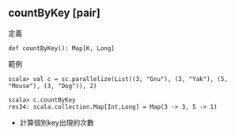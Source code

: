 ## countByKey [pair]

定義
```
def countByKey(): Map[K, Long]
```

範例
```
scala> val c = sc.parallelize(List((3, "Gnu"), (3, "Yak"), (5, "Mouse"), (3, "Dog")), 2)

scala> c.countByKey
res34: scala.collection.Map[Int,Long] = Map(3 -> 3, 5 -> 1)
```
- 計算個別key出現的次數